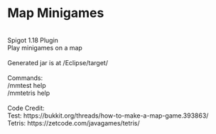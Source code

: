 <h1>Map Minigames</h1>
<br>
Spigot 1.18 Plugin<br>
Play minigames on a map<br>
<br>
Generated jar is at /Eclipse/target/<br>
<br>
Commands:<br>
    /mmtest help<br>
    /mmtetris help<br>
<br>
Code Credit:<br>
    Test: https://bukkit.org/threads/how-to-make-a-map-game.393863/<br>
    Tetris: https://zetcode.com/javagames/tetris/<br>